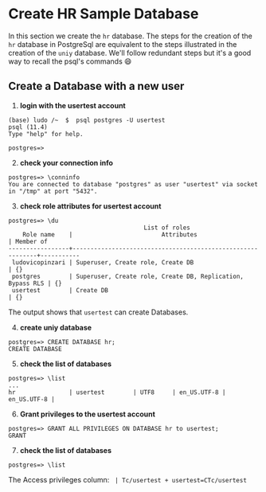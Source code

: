 # Create HR Sample Database

In this section we create the `hr` database. The steps for the creation of the `hr` database in  PostgreSql are equivalent to the steps illustrated in the creation of the `uniy` database. We'll follow redundant steps but it's a good way to recall the psql's commands :smile:

## Create a Database with a new user

1. **login with the usertest account**

```console
(base) ludo /~  $  psql postgres -U usertest
psql (11.4)
Type "help" for help.

postgres=>
```

2. **check your connection info**

```console
postgres=> \conninfo
You are connected to database "postgres" as user "usertest" via socket in "/tmp" at port "5432".
```

3. **check role attributes for usertest account**

```console
postgres=> \du
                                      List of roles
    Role name    |                         Attributes                         | Member of
-----------------+------------------------------------------------------------+-----------
 ludovicopinzari | Superuser, Create role, Create DB                          | {}
 postgres        | Superuser, Create role, Create DB, Replication, Bypass RLS | {}
 usertest        | Create DB                                                  | {}
```

The output shows that `usertest` can create Databases.

4. **create uniy database**

```console
postgres=> CREATE DATABASE hr;
CREATE DATABASE
```

5. **check the list of databases**

```console
postgres=> \list
...
hr               | usertest        | UTF8     | en_US.UTF-8 | en_US.UTF-8 |
```

6. **Grant privileges to the usertest account**

```console
postgres=> GRANT ALL PRIVILEGES ON DATABASE hr to usertest;
GRANT
```

7. **check the list of databases**

```console
postgres=> \list     
```

The Access privileges column: ` | Tc/usertest + usertest=CTc/usertest`
